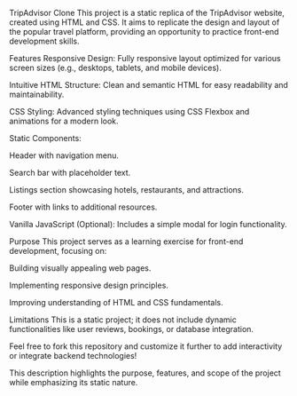 TripAdvisor Clone
This project is a static replica of the TripAdvisor website, created using HTML and CSS. It aims to replicate the design and layout of the popular travel platform, providing an opportunity to practice front-end development skills.

Features
Responsive Design: Fully responsive layout optimized for various screen sizes (e.g., desktops, tablets, and mobile devices).

Intuitive HTML Structure: Clean and semantic HTML for easy readability and maintainability.

CSS Styling: Advanced styling techniques using CSS Flexbox and animations for a modern look.

Static Components:

Header with navigation menu.

Search bar with placeholder text.

Listings section showcasing hotels, restaurants, and attractions.

Footer with links to additional resources.

Vanilla JavaScript (Optional): Includes a simple modal for login functionality.

Purpose
This project serves as a learning exercise for front-end development, focusing on:

Building visually appealing web pages.

Implementing responsive design principles.

Improving understanding of HTML and CSS fundamentals.

Limitations
This is a static project; it does not include dynamic functionalities like user reviews, bookings, or database integration.

Feel free to fork this repository and customize it further to add interactivity or integrate backend technologies!

This description highlights the purpose, features, and scope of the project while emphasizing its static nature.

